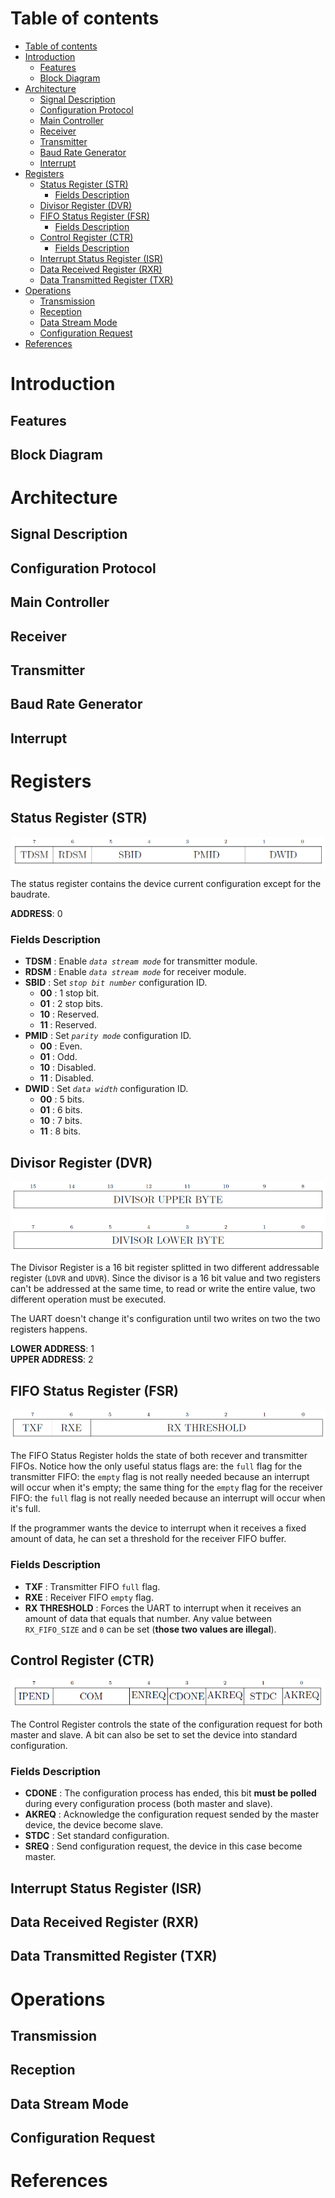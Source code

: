 # Table of contents
- [Table of contents](#table-of-contents)
- [Introduction](#introduction)
  - [Features](#features)
  - [Block Diagram](#block-diagram)
- [Architecture](#architecture)
  - [Signal Description](#signal-description)
  - [Configuration Protocol](#configuration-protocol)
  - [Main Controller](#main-controller)
  - [Receiver](#receiver)
  - [Transmitter](#transmitter)
  - [Baud Rate Generator](#baud-rate-generator)
  - [Interrupt](#interrupt)
- [Registers](#registers)
  - [Status Register (STR)](#status-register-str)
    - [Fields Description](#fields-description)
  - [Divisor Register (DVR)](#divisor-register-dvr)
  - [FIFO Status Register (FSR)](#fifo-status-register-fsr)
    - [Fields Description](#fields-description-1)
  - [Control Register (CTR)](#control-register-ctr)
    - [Fields Description](#fields-description-2)
  - [Interrupt Status Register (ISR)](#interrupt-status-register-isr)
  - [Data Received Register (RXR)](#data-received-register-rxr)
  - [Data Transmitted Register (TXR)](#data-transmitted-register-txr)
- [Operations](#operations)
  - [Transmission](#transmission)
  - [Reception](#reception)
  - [Data Stream Mode](#data-stream-mode)
  - [Configuration Request](#configuration-request)
- [References](#references)

# Introduction

  ## Features

  ## Block Diagram



# Architecture

  ## Signal Description
  
  ## Configuration Protocol

  ## Main Controller

  ## Receiver

  ## Transmitter
  
  ## Baud Rate Generator

  ## Interrupt 



# Registers

  ## Status Register (STR)

  ![STR](Images/STR.PNG)

  The status register contains the device current configuration except for the baudrate.

  **ADDRESS**: 0

  ### Fields Description

  * **TDSM** : Enable _` data stream mode `_ for transmitter module.
  * **RDSM** : Enable _` data stream mode `_ for receiver module.
  * **SBID** : Set _` stop bit number `_ configuration ID.
    * **00** : 1 stop bit.
    * **01** : 2 stop bits.
    * **10** : Reserved.
    * **11** : Reserved.
  * **PMID** : Set _` parity mode `_ configuration ID.
    * **00** : Even.
    * **01** : Odd.
    * **10** : Disabled.
    * **11** : Disabled. 
  * **DWID** : Set _` data width `_ configuration ID.
    * **00** : 5 bits.
    * **01** : 6 bits.
    * **10** : 7 bits.
    * **11** : 8 bits.


  ## Divisor Register (DVR)

  ![DVR](Images/DVR.PNG)

  The Divisor Register is a 16 bit register splitted in two different addressable register (`LDVR` and `UDVR`). Since the divisor is a 16 bit value and two registers can't be addressed at the same time, to read or write the entire value, two different operation must be executed. 
  
  The UART doesn't change it's configuration until two writes on two the two registers happens.

  **LOWER ADDRESS**: 1  
  **UPPER ADDRESS**: 2


  ## FIFO Status Register (FSR)

  ![FSR](Images/FSR.PNG)

  The FIFO Status Register holds the state of both recever and transmitter FIFOs. Notice how the only useful status flags are: the `full` flag for the transmitter FIFO: the `empty` flag is not really needed because an interrupt will occur when it's empty; the same thing for the `empty` flag for the receiver FIFO: the `full` flag is not really needed because an interrupt will occur when it's full. 

  If the programmer wants the device to interrupt when it receives a fixed amount of data, he can set a threshold for the receiver FIFO buffer.

  ### Fields Description

  * **TXF** : Transmitter FIFO `full` flag.
  * **RXE** : Receiver FIFO `empty` flag.
  * **RX THRESHOLD** : Forces the UART to interrupt when it receives an amount of data that equals that number. Any value between `RX_FIFO_SIZE` and `0` can be set (**those two values are illegal**).


  ## Control Register (CTR)

  ![CTR](Images/CTR.PNG)

  The Control Register controls the state of the configuration request for both master and slave. A bit can also be set to set the device into standard configuration.

  ### Fields Description

  * **CDONE** : The configuration process has ended, this bit **must be polled** during every configuration process (both master and slave).
  * **AKREQ** : Acknowledge the configuration request sended by the master device, the device become slave.
  * **STDC** : Set standard configuration.
  * **SREQ** : Send configuration request, the device in this case become master.

  ## Interrupt Status Register (ISR)

  ## Data Received Register (RXR)

  ## Data Transmitted Register (TXR)



# Operations

  ## Transmission

  ## Reception

  ## Data Stream Mode

  ## Configuration Request 


# References